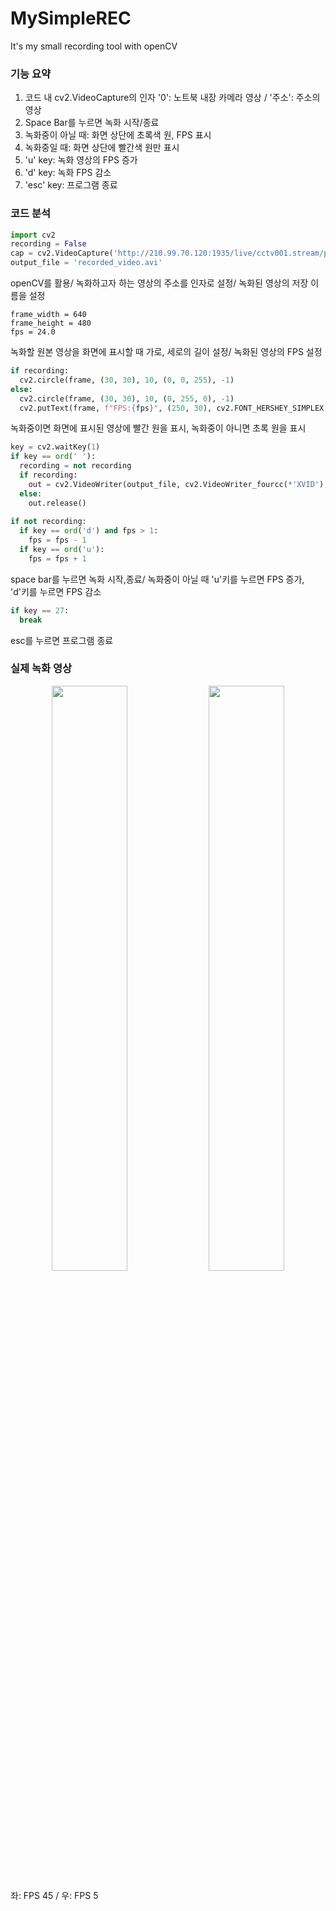 # MySimpleREC
It's my small recording tool with openCV

### 기능 요약
1. 코드 내 cv2.VideoCapture의 인자
  '0': 노트북 내장 카메라 영상
  / '주소': 주소의 영상
2. Space Bar를 누르면 녹화 시작/종료
3. 녹화중이 아닐 때: 화면 상단에 초록색 원, FPS 표시
4. 녹화중일 때: 화면 상단에 빨간색 원만 표시
5. 'u' key: 녹화 영상의 FPS 증가
6. 'd' key: 녹화 FPS 감소
7. 'esc' key: 프로그램 종료

### 코드 분석
```python
import cv2
recording = False
cap = cv2.VideoCapture('http://210.99.70.120:1935/live/cctv001.stream/playlist.m3u8')
output_file = 'recorded_video.avi'
```
openCV를 활용/ 녹화하고자 하는 영상의 주소를 인자로 설정/ 녹화된 영상의 저장 이름을 설정

```pyhton
frame_width = 640
frame_height = 480
fps = 24.0
```
녹화할 원본 영상을 화면에 표시할 때 가로, 세로의 길이 설정/ 녹화된 영상의 FPS 설정

```python
if recording:
  cv2.circle(frame, (30, 30), 10, (0, 0, 255), -1)
else:
  cv2.circle(frame, (30, 30), 10, (0, 255, 0), -1)
  cv2.putText(frame, f"FPS:{fps}", (250, 30), cv2.FONT_HERSHEY_SIMPLEX, 1, (255, 255, 255), 2, cv2.LINE_AA)
```
녹화중이면 화면에 표시된 영상에 빨간 원을 표시, 녹화중이 아니면 초록 원을 표시

```python
key = cv2.waitKey(1)
if key == ord(' '):
  recording = not recording
  if recording:
    out = cv2.VideoWriter(output_file, cv2.VideoWriter_fourcc(*'XVID'), fps, (frame_width, frame_height))
  else:
    out.release()
                
if not recording:
  if key == ord('d') and fps > 1:
    fps = fps - 1
  if key == ord('u'):
    fps = fps + 1
```
space bar를 누르면 녹화 시작,종료/ 녹화중이 아닐 때 'u'키를 누르면 FPS 증가, 'd'키를 누르면 FPS 감소

```python
if key == 27:
  break
```
esc를 누르면 프로그램 종료

### 실제 녹화 영상
<p align="center" width="100%">
  <img src="https://github.com/b0v0d/MySimpleREC/assets/162780235/5e943434-c3ab-43c7-a260-dd1c231e3ab8" width="49%">
  <img src="https://github.com/b0v0d/MySimpleREC/assets/162780235/3adab482-2f8e-4e50-8453-3c1f9fb9e8a8" width="49%">
</p>
좌: FPS 45 / 우: FPS 5

